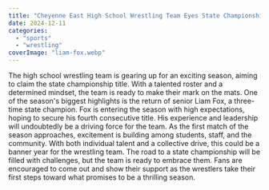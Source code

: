 ```yaml
---
title: "Cheyenne East High School Wrestling Team Eyes State Championship as Season Kicks Off"
date: 2024-12-11
categories: 
  - "sports"
  - "wrestling"
coverImage: "liam-fox.webp"
---
```


The high school wrestling team is gearing up for an exciting season, aiming to claim the state championship title. With a talented roster and a determined mindset, the team is ready to make their mark on the mats. One of the season's biggest highlights is the return of senior Liam Fox, a three-time state champion. Fox is entering the season with high expectations, hoping to secure his fourth consecutive title. His experience and leadership will undoubtedly be a driving force for the team. As the first match of the season approaches, excitement is building among students, staff, and the community. With both individual talent and a collective drive, this could be a banner year for the wrestling team. The road to a state championship will be filled with challenges, but the team is ready to embrace them. Fans are encouraged to come out and show their support as the wrestlers take their first steps toward what promises to be a thrilling season.
